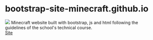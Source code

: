 # bootstrap-site-minecraft.github.io
<img src="https://github.com/FelipePDS/minecraft-in-bootstrap.github.io/blob/master/assets/images/icons/favicon.png"> Minecraft website built with bootstrap, js and html following the guidelines of the school's technical course. <br>
<a href="https://felipepds.github.io/bootstrap-site-minecraft.github.io/">Site</a>
